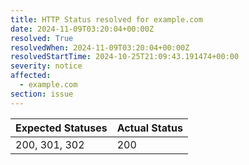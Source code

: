 ```yaml
---
title: HTTP Status resolved for example.com
date: 2024-11-09T03:20:04+00:00Z
resolved: True
resolvedWhen: 2024-11-09T03:20:04+00:00Z
resolvedStartTime: 2024-10-25T21:09:43.191474+00:00
severity: notice
affected:
  - example.com
section: issue
---
```


| Expected Statuses | Actual Status  |
|-------------------|----------------|
| 200, 301, 302 | 200 |
